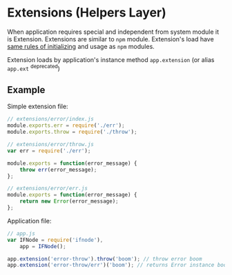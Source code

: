 # Extensions (Helpers Layer)

When application requires special and independent from system module it is Extension. Extensions are similar to `npm` module. Extension's load have [same rules of initializing](https://nodejs.org/api/modules.html#modules_all_together) and usage as `npm` modules.

Extension loads by application's instance method `app.extension` (or alias `app.ext` <sup>deprecated</sup>)

## Example

Simple extension file:

```javascript
// extensions/error/index.js
module.exports.err = require('./err');
module.exports.throw = require('./throw');

// extensions/error/throw.js
var err = require('./err');

module.exports = function(error_message) {
    throw err(error_message);
};

// extensions/error/err.js
module.exports = function(error_message) {
    return new Error(error_message);
};

```
    
Application file:

```javascript
// app.js
var IFNode = require('ifnode'),
    app = IFNode();

app.extension('error-throw').throw('boom'); // throw error boom
app.extension('error-throw/err')('boom'); // returns Error instance boom
```
